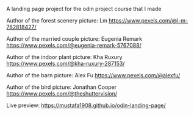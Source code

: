 A landing page project for the odin project course that I made

Author of the forest scenery picture: Lm https://www.pexels.com/@l-m-782818427/

Author of the married couple picture: Eugenia Remark https://www.pexels.com/@eugenia-remark-5767088/

Author of the indoor plant picture: Kha Ruxury https://www.pexels.com/@kha-ruxury-287153/

Author of the barn picture: Alex Fu https://www.pexels.com/@alexfu/

Author of the bird picture: Jonathan Cooper https://www.pexels.com/@theshuttervision/

Live preview: https://mustafa1908.github.io/odin-landing-page/
